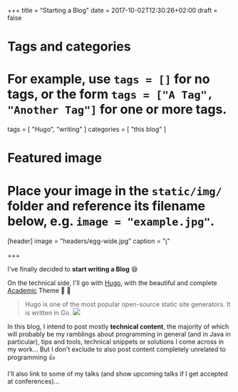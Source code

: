 +++
title = "Starting a Blog"
date = 2017-10-02T12:30:26+02:00
draft = false

# Tags and categories
# For example, use `tags = []` for no tags, or the form `tags = ["A Tag", "Another Tag"]` for one or more tags.
tags = [ "Hugo", "writing" ]
categories = [ "this blog" ]

# Featured image
# Place your image in the `static/img/` folder and reference its filename below, e.g. `image = "example.jpg"`.
[header]
image = "headers/egg-wide.jpg"
caption = "[:information_source:](# 'CC0')"

+++

I've finally decided to **start writing a Blog** :smile:

<!--more-->

On the technical side, I'll go with [Hugo](https://gohugo.io/), with the beautiful
and complete [Academic](https://themes.gohugo.io/academic/) Theme :art: :tada:

> Hugo is one of the most popular open-source static site generators. It is written in Go.
![](/img/logos/hugo.png)

In this blog, I intend to post mostly **technical content**, the majority of which
will probably be my ramblings about programming in general (and in Java
in particular), tips and tools, technical snippets or solutions I come across
in my work... But I don't exclude to also post content completely unrelated to
programming :+1:

I'll also link to some of my talks (and show upcoming talks if I get accepted
at conferences)...

